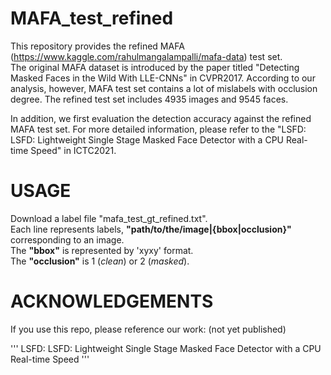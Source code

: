# MAFA_test_refined

This repository provides the refined MAFA (https://www.kaggle.com/rahulmangalampalli/mafa-data) test set.  
The original MAFA dataset is introduced by the paper titled "Detecting Masked Faces in the Wild With LLE-CNNs" in CVPR2017. According to our analysis, however, MAFA test set contains a lot of mislabels with occlusion degree.
The refined test set includes 4935 images and 9545 faces.

In addition, we first evaluation the detection accuracy against the refined MAFA test set. For more detailed information, please refer to the "LSFD: LSFD: Lightweight Single Stage Masked Face Detector with a CPU Real-time Speed" in ICTC2021.

# USAGE

Download a label file "mafa_test_gt_refined.txt".  
Each line represents labels, **"path/to/the/image|{bbox|occlusion}"** corresponding to an image.  
The **"bbox"** is represented by 'xyxy' format.  
The **"occlusion"** is 1 (*clean*) or 2 (*masked*).  


# ACKNOWLEDGEMENTS

If you use this repo, please reference our work: (not yet published)

'''
LSFD: LSFD: Lightweight Single Stage Masked Face Detector with a CPU Real-time Speed
'''





